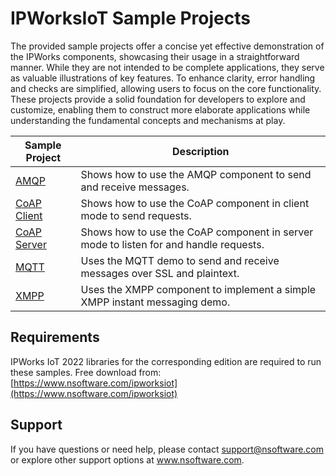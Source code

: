 ﻿# IPWorksIoT Sample Projects
The provided sample projects offer a concise yet effective demonstration of the IPWorks components, showcasing their usage in a straightforward manner. While they are not intended to be complete applications, they serve as valuable illustrations of key features. To enhance clarity, error handling and checks are simplified, allowing users to focus on the core functionality. These projects provide a solid foundation for developers to explore and customize, enabling them to construct more elaborate applications while understanding the fundamental concepts and mechanisms at play.

| Sample Project | Description |
| --- | --- |
| [AMQP](./AMQP) | Shows how to use the AMQP component to send and receive messages. |
| [CoAP Client](./CoAP%20Client) | Shows how to use the CoAP component in client mode to send requests. |
| [CoAP Server](./CoAP%20Server) | Shows how to use the CoAP component in server mode to listen for and handle requests. |
| [MQTT](./MQTT) | Uses the MQTT demo to send and receive messages over SSL and plaintext. |
| [XMPP](./XMPP) | Uses the XMPP component to implement a simple XMPP instant messaging demo. |

## Requirements
IPWorks IoT 2022 libraries for the corresponding edition are required to run these samples.  Free download from: [https://www.nsoftware.com/ipworksiot](https://www.nsoftware.com/ipworksiot)

## Support
If you have questions or need help, please contact support@nsoftware.com or explore other support options 
at www.nsoftware.com.

